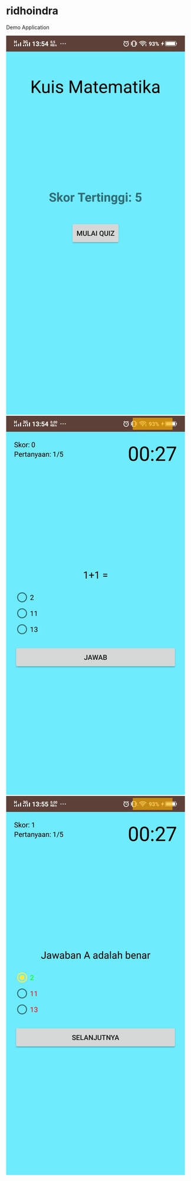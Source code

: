 # ridhoindra

Demo Application

![alt text](https://github.com/SMKCoding2019/ridhoindra/blob/master/3.jpeg)
![alt text](https://github.com/SMKCoding2019/ridhoindra/blob/master/2.jpeg)
![alt text](https://github.com/SMKCoding2019/ridhoindra/blob/master/1.jpeg)
